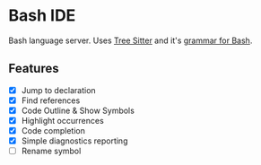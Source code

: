 # Bash IDE

Bash language server. Uses [Tree Sitter][tree-sitter] and it's
[grammar for Bash][tree-sitter-bash].

## Features

- [x] Jump to declaration
- [x] Find references
- [x] Code Outline & Show Symbols
- [x] Highlight occurrences
- [x] Code completion
- [x] Simple diagnostics reporting
- [ ] Rename symbol

[tree-sitter]: https://github.com/tree-sitter/tree-sitter
[tree-sitter-bash]: https://github.com/tree-sitter/tree-sitter-bash
